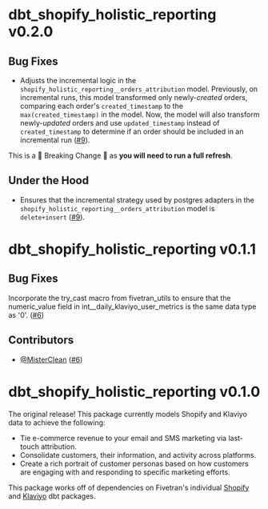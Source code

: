 # dbt_shopify_holistic_reporting v0.2.0
## Bug Fixes
- Adjusts the incremental logic in the `shopify_holistic_reporting__orders_attribution` model. Previously, on incremental runs, this model transformed only newly-_created_ orders, comparing each order's `created_timestamp` to the `max(created_timestamp)` in the model. Now, the model will also transform newly-_updated_ orders and use `updated_timestamp` instead of `created_timestamp` to determine if an order should be included in an incremental run ([#9](https://github.com/fivetran/dbt_shopify_holistic_reporting/pull/9)).

This is a 🚨 Breaking Change 🚨 as **you will need to run a full refresh**.

## Under the Hood
- Ensures that the incremental strategy used by postgres adapters in the `shopify_holistic_reporting__orders_attribution` model is `delete+insert` ([#9](https://github.com/fivetran/dbt_shopify_holistic_reporting/pull/9)).

# dbt_shopify_holistic_reporting v0.1.1
## Bug Fixes
Incorporate the try_cast macro from fivetran_utils to ensure that the numeric_value field in int__daily_klaviyo_user_metrics is the same data type as '0'. ([#6](https://github.com/fivetran/dbt_shopify_holistic_reporting/pull/6))

## Contributors
- [@MisterClean](https://github.com/MisterClean) ([#6](https://github.com/fivetran/dbt_shopify_holistic_reporting/pull/6))


# dbt_shopify_holistic_reporting v0.1.0

The original release! This package currently models Shopify and Klaviyo data to achieve the following:
- Tie e-commerce revenue to your email and SMS marketing via last-touch attribution.
- Consolidate customers, their information, and activity across platforms.
- Create a rich portrait of customer personas based on how customers are engaging with and responding to specific marketing efforts.

This package works off of dependencies on Fivetran's individual [Shopify](https://github.com/fivetran/dbt_shopify) and [Klaviyo](https://github.com/fivetran/dbt_klaviyo) dbt packages.
